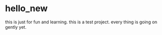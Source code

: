 # hello_new
this is just for fun and learning. this is a test project. every thing is going on gently yet.
